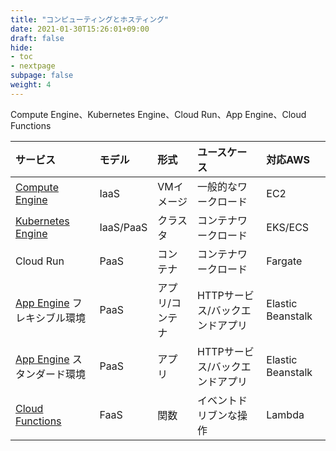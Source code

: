 ```yaml
---
title: "コンピューティングとホスティング"
date: 2021-01-30T15:26:01+09:00
draft: false
hide:
- toc
- nextpage
subpage: false
weight: 4
---
```


Compute Engine、Kubernetes Engine、Cloud Run、App Engine、Cloud Functions

<!--more-->

|サービス|モデル|形式|ユースケース|対応AWS|
|:---|:---|:---|:---|:---|
|[Compute Engine](./compute-engine)|IaaS|VMイメージ|一般的なワークロード|EC2|
|[Kubernetes Engine](./kubernetes-engine)|IaaS/PaaS|クラスタ|コンテナワークロード|EKS/ECS|
|Cloud Run|PaaS|コンテナ|コンテナワークロード|Fargate|
|[App Engine](./app-engine) フレキシブル環境|PaaS|アプリ/コンテナ|HTTPサービス/バックエンドアプリ|Elastic Beanstalk|
|[App Engine](./app-engine) スタンダード環境|PaaS|アプリ|HTTPサービス/バックエンドアプリ|Elastic Beanstalk|
|[Cloud Functions](./cloud-functions)|FaaS|関数|イベントドリブンな操作|Lambda|
